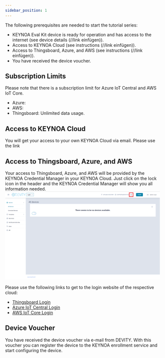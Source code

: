 ```yaml
---
sidebar_position: 1
---
```

The following prerequisites are needed to start the tutorial series:
- KEYNOA Eval Kit device is ready for operation and has access to the internet (see device details (//link einfügen)).
- Access to KEYNOA Cloud (see instructions (//link einfügen)).
- Access to Thingsboard, Azure, and AWS (see instructions (//link einfügen)).
- You have received the device voucher.

## Subscription Limits 
Please note that there is a subscription limit for Azure IoT Central and AWS IoT Core.
- Azure: 
- AWS:
- Thingsboard: Unlimited data usage.

## Access to KEYNOA Cloud
You will get your access to your own KEYNOA Cloud via email. Please use the link 

## Access to Thingsboard, Azure, and AWS
Your access to Thingsboard, Azure, and AWS will be provided by the KEYNOA Credential Manager in your KEYNOA Cloud.
Just click on the lock icon in the header and the KEYNOA Credential Manager will show you all information needed. 
![Prerequisite](/img/Prerequisite/Credential-Manager-1.png)

Please use the following links to get to the login website of the respective cloud:
- [Thingsboard Login](https://thingsboard.cloud/login)
- [Azure IoT Central Login](https://apps.azureiotcentral.com/home)
- [AWS IoT Core Login](https://aws.amazon.com/de/iot-core/)

## Device Voucher
You have received the device voucher via e-mail from DEVITY. With this voucher you can register the device to the KEYNOA enrollment service and start configuring the device. 